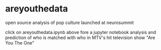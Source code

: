 # areyouthedata
open source analysis of pop culture
launched at neurosummit

click on areyouthedata.ipynb above fore a jupyter notebook analysis and prediction of who is matched with who in MTV's hit television show "Are You The One"
